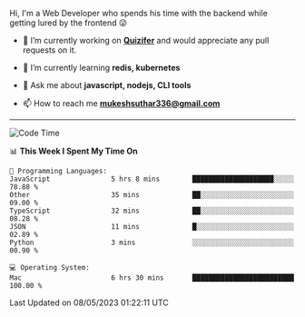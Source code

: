 Hi, I'm a Web Developer who spends his time with the backend while getting lured by the frontend 😜

- 🔭 I’m currently working on **[Quizifer](https://github.com/SutharMukesh/Quizifer/)** and would appreciate any pull requests on it.

- 🌱 I’m currently learning **redis, kubernetes**

- 💬 Ask me about **javascript, nodejs, CLI tools**

- 📫 How to reach me **mukeshsuthar336@gmail.com**

---
<!--START_SECTION:waka-->
![Code Time](http://img.shields.io/badge/Code%20Time-2%2C276%20hrs%2017%20mins-blue)

📊 **This Week I Spent My Time On** 

```text
💬 Programming Languages: 
JavaScript               5 hrs 8 mins        ████████████████████░░░░░   78.88 % 
Other                    35 mins             ██░░░░░░░░░░░░░░░░░░░░░░░   09.00 % 
TypeScript               32 mins             ██░░░░░░░░░░░░░░░░░░░░░░░   08.28 % 
JSON                     11 mins             █░░░░░░░░░░░░░░░░░░░░░░░░   02.89 % 
Python                   3 mins              ░░░░░░░░░░░░░░░░░░░░░░░░░   00.90 % 

💻 Operating System: 
Mac                      6 hrs 30 mins       █████████████████████████   100.00 % 
```


 Last Updated on 08/05/2023 01:22:11 UTC
<!--END_SECTION:waka-->
